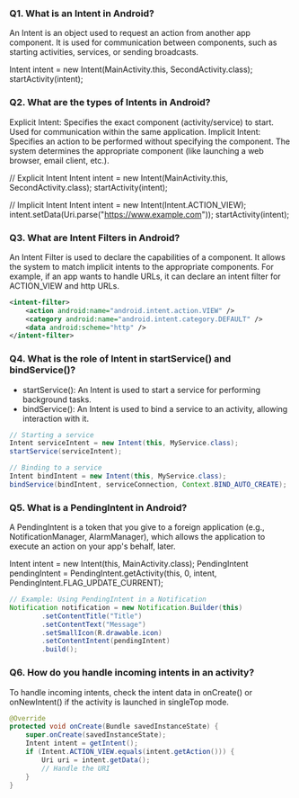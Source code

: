 ### Q1. What is an Intent in Android?
An Intent is an object used to request an action from another app component. It is used for communication between components, such as starting activities, services, or sending broadcasts.

Intent intent = new Intent(MainActivity.this, SecondActivity.class);
startActivity(intent);

### Q2. What are the types of Intents in Android?
Explicit Intent: Specifies the exact component (activity/service) to start. Used for communication within the same application.
Implicit Intent: Specifies an action to be performed without specifying the component. The system determines the appropriate component (like launching a web browser, email client, etc.).

// Explicit Intent
Intent intent = new Intent(MainActivity.this, SecondActivity.class);
startActivity(intent);

// Implicit Intent
Intent intent = new Intent(Intent.ACTION_VIEW);
intent.setData(Uri.parse("https://www.example.com"));
startActivity(intent);

### Q3. What are Intent Filters in Android?
An Intent Filter is used to declare the capabilities of a component. It allows the system to match implicit intents to the appropriate components. For example, if an app wants to handle URLs, it can declare an intent filter for ACTION_VIEW and http URLs.
```xml
<intent-filter>
    <action android:name="android.intent.action.VIEW" />
    <category android:name="android.intent.category.DEFAULT" />
    <data android:scheme="http" />
</intent-filter>
```

### Q4. What is the role of Intent in startService() and bindService()?
* startService(): An Intent is used to start a service for performing background tasks.
* bindService(): An Intent is used to bind a service to an activity, allowing interaction with it.
```Java
// Starting a service
Intent serviceIntent = new Intent(this, MyService.class);
startService(serviceIntent);

// Binding to a service
Intent bindIntent = new Intent(this, MyService.class);
bindService(bindIntent, serviceConnection, Context.BIND_AUTO_CREATE);
```

### Q5. What is a PendingIntent in Android?
A PendingIntent is a token that you give to a foreign application (e.g., NotificationManager, AlarmManager), which allows the application to execute an action on your app's behalf, later.

Intent intent = new Intent(this, MainActivity.class);
PendingIntent pendingIntent = PendingIntent.getActivity(this, 0, intent, PendingIntent.FLAG_UPDATE_CURRENT);
```Java
// Example: Using PendingIntent in a Notification
Notification notification = new Notification.Builder(this)
        .setContentTitle("Title")
        .setContentText("Message")
        .setSmallIcon(R.drawable.icon)
        .setContentIntent(pendingIntent)
        .build();
```

### Q6. How do you handle incoming intents in an activity?
To handle incoming intents, check the intent data in onCreate() or onNewIntent() if the activity is launched in singleTop mode.
```Java
@Override
protected void onCreate(Bundle savedInstanceState) {
    super.onCreate(savedInstanceState);
    Intent intent = getIntent();
    if (Intent.ACTION_VIEW.equals(intent.getAction())) {
        Uri uri = intent.getData();
        // Handle the URI
    }
}
```